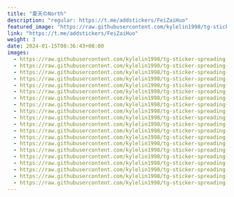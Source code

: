 ```yaml
---
title: "夏天のNorth"
description: "regular: https://t.me/addstickers/FeiZaiHuo"
featured_image: "https://raw.githubusercontent.com/kylelin1998/tg-sticker-spreading-worldwide-images/main/img/7705ce23-47ec-4d8a-a8cf-f7309ac17b9c.jpg"
link: "https://t.me/addstickers/FeiZaiHuo"
weight: 3
date: 2024-01-15T08:36:43+08:00
images:
  - https://raw.githubusercontent.com/kylelin1998/tg-sticker-spreading-worldwide-images/main/img/7705ce23-47ec-4d8a-a8cf-f7309ac17b9c.jpg
  - https://raw.githubusercontent.com/kylelin1998/tg-sticker-spreading-worldwide-images/main/img/af132848-d305-459c-9171-094c3c3c9515.jpg
  - https://raw.githubusercontent.com/kylelin1998/tg-sticker-spreading-worldwide-images/main/img/3c3ea12a-8968-4eb3-b27e-e69fe8852744.jpg
  - https://raw.githubusercontent.com/kylelin1998/tg-sticker-spreading-worldwide-images/main/img/158c80c7-80ba-4377-85d6-17e60856a7e0.jpg
  - https://raw.githubusercontent.com/kylelin1998/tg-sticker-spreading-worldwide-images/main/img/ec4a4837-178a-4cc9-8007-e023d6618864.jpg
  - https://raw.githubusercontent.com/kylelin1998/tg-sticker-spreading-worldwide-images/main/img/c4a2dc3a-3504-469f-ac2b-62cd3a60948d.jpg
  - https://raw.githubusercontent.com/kylelin1998/tg-sticker-spreading-worldwide-images/main/img/6b578b5e-af8e-459f-b413-43f2a0fab9f9.jpg
  - https://raw.githubusercontent.com/kylelin1998/tg-sticker-spreading-worldwide-images/main/img/07070259-3fde-4fd5-8967-7cd6ff148346.jpg
  - https://raw.githubusercontent.com/kylelin1998/tg-sticker-spreading-worldwide-images/main/img/1f53bcad-6320-4adb-96f4-6559cc8958b0.jpg
  - https://raw.githubusercontent.com/kylelin1998/tg-sticker-spreading-worldwide-images/main/img/4bea46ee-976f-45db-8075-68ca197b6729.jpg
  - https://raw.githubusercontent.com/kylelin1998/tg-sticker-spreading-worldwide-images/main/img/d9189d38-a236-4fc0-a1df-ecf9637013bd.jpg
  - https://raw.githubusercontent.com/kylelin1998/tg-sticker-spreading-worldwide-images/main/img/fb68ceb1-9000-463d-a739-2efdb9fd74de.jpg
  - https://raw.githubusercontent.com/kylelin1998/tg-sticker-spreading-worldwide-images/main/img/0e305e72-abd4-4060-a137-ba9ae6bd54f8.jpg
  - https://raw.githubusercontent.com/kylelin1998/tg-sticker-spreading-worldwide-images/main/img/f887b971-219b-441b-9546-d08d17d5b8a5.jpg
  - https://raw.githubusercontent.com/kylelin1998/tg-sticker-spreading-worldwide-images/main/img/2219ceec-2ea5-4933-b1c7-2a92cf2a1ba5.jpg
  - https://raw.githubusercontent.com/kylelin1998/tg-sticker-spreading-worldwide-images/main/img/3411b7b1-af60-48a0-a3bc-d5b57f83457e.jpg
  - https://raw.githubusercontent.com/kylelin1998/tg-sticker-spreading-worldwide-images/main/img/7697fc52-9348-4518-908e-6b09cf84ce8b.jpg
  - https://raw.githubusercontent.com/kylelin1998/tg-sticker-spreading-worldwide-images/main/img/a059bbd0-0237-4efa-aa4b-27c526d33b85.jpg
  - https://raw.githubusercontent.com/kylelin1998/tg-sticker-spreading-worldwide-images/main/img/c732875a-c4e8-45e7-8cf3-d7c6b5389b93.jpg
  - https://raw.githubusercontent.com/kylelin1998/tg-sticker-spreading-worldwide-images/main/img/97d7e5cd-deb3-4782-98f9-614b479ebd52.jpg
---
```


